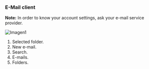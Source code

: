 ### E-Mail client

**Note:** In order to know your account settings, ask your e-mail service provider.

![Imagen1](http://static.energysistem.com/images/manuals/42235/5616856562095.jpg)

1. Selected folder.
2. New e-mail.
3. Search.
4. E-mails.
5. Folders.
